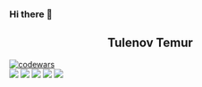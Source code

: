 ### Hi there 👋

<h2 align="center">Tulenov Temur</h2>

[![codewars](https://www.codewars.com/users/テムルマル%20AI/badges/large)](https://www.codewars.com/users/テムルマル%20AI)   
![](https://github-profile-summary-cards.vercel.app/api/cards/profile-details?username=Temurumaru&theme=github_dark)
![](https://github-profile-summary-cards.vercel.app/api/cards/most-commit-language?username=Temurumaru&theme=github_dark)
![](https://github-profile-summary-cards.vercel.app/api/cards/repos-per-language?username=Temurumaru&theme=github_dark)
![](https://github-profile-summary-cards.vercel.app/api/cards/stats?username=Temurumaru&theme=github_dark)
![](https://github-profile-summary-cards.vercel.app/api/cards/productive-time?username=Temurumaru&theme=github_dark)
